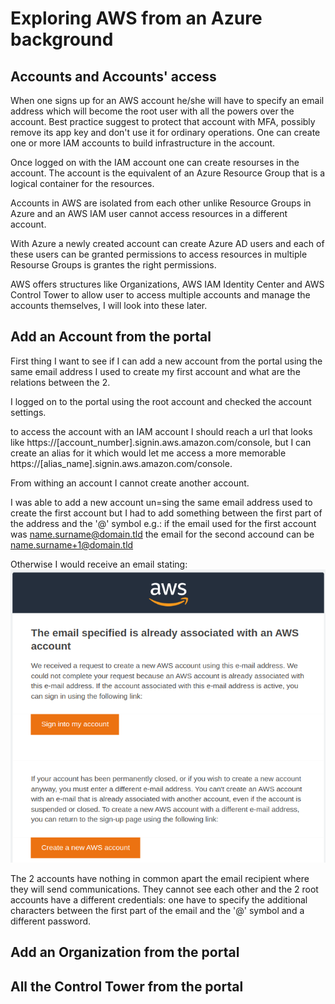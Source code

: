 # Exploring AWS from an Azure background
## Accounts and Accounts' access 
When one signs up for an AWS account he/she will have to specify an email address which will become the root user with all the powers over the account. Best practice suggest to protect that account with MFA, possibly remove its app key and don't use it for ordinary operations. One can create one or more IAM accounts to build infrastructure in the account.

Once logged on with the IAM account one can create resourses in the account. The account is the equivalent of an Azure Resource Group that is a logical container for the resources.

Accounts in AWS are isolated from each other unlike  Resource Groups in Azure and an AWS IAM user cannot access resources in a different account.

With Azure a newly created account can create Azure AD users and each of these users can be granted permissions to access resources in multiple Resourse Groups is grantes the right permissions.

AWS offers structures like Organizations, AWS IAM Identity Center and AWS Control Tower to allow user to access multiple accounts and manage the accounts themselves, I will look into these later.
   
## Add an Account from the portal
First thing I want to see if I can add a new account from the portal using the same email address I used to create my first account and what are the relations between the 2.

I logged on to the portal using the root account and checked the account settings.

to access the account with an IAM account I should reach a url that looks like https://[account_number].signin.aws.amazon.com/console, but I can create an alias for it which would let me access a more memorable https://[alias_name].signin.aws.amazon.com/console.

From withing an account I cannot create another account.

I was able to add a new account un=sing the same email address used to create the first account but I had to add something between the first part of the address and the '@' symbol e.g.:
if the email used for the first account was name.surname@domain.tld the email for the second accound can be name.surname+1@domain.tld

Otherwise I would receive an email stating:
![AWS email](images/aws_email_already_associated_with_an_account.png?raw=true "AWS email")

The 2 accounts have nothing in common apart the email recipient where they will send communications. They cannot see each other and the 2 root accounts have a different credentials: one have to specify the additional characters between the first part of the email and the '@' symbol and a different password.

## Add an Organization from the portal
## All the Control Tower from the portal